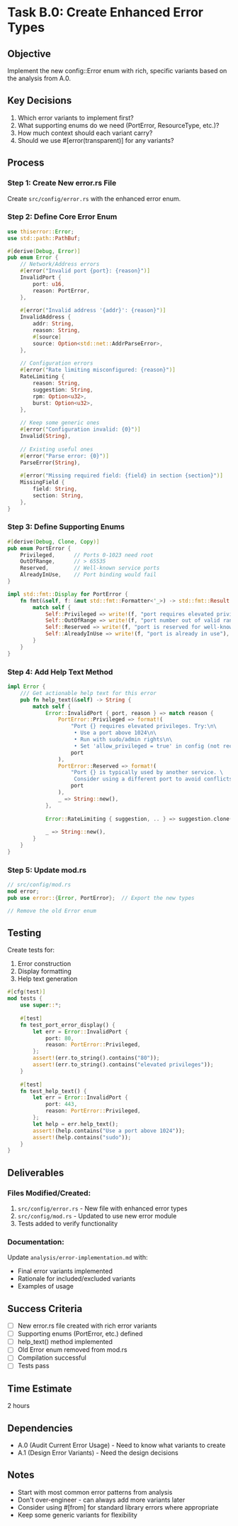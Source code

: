 # Task B.0: Create Enhanced Error Types

## Objective
Implement the new config::Error enum with rich, specific variants based on the analysis from A.0.

## Key Decisions
1. Which error variants to implement first?
2. What supporting enums do we need (PortError, ResourceType, etc.)?
3. How much context should each variant carry?
4. Should we use #[error(transparent)] for any variants?

## Process

### Step 1: Create New error.rs File
Create `src/config/error.rs` with the enhanced error enum.

### Step 2: Define Core Error Enum
```rust
use thiserror::Error;
use std::path::PathBuf;

#[derive(Debug, Error)]
pub enum Error {
    // Network/Address errors
    #[error("Invalid port {port}: {reason}")]
    InvalidPort {
        port: u16,
        reason: PortError,
    },
    
    #[error("Invalid address '{addr}': {reason}")]
    InvalidAddress {
        addr: String,
        reason: String,
        #[source]
        source: Option<std::net::AddrParseError>,
    },
    
    // Configuration errors
    #[error("Rate limiting misconfigured: {reason}")]
    RateLimiting {
        reason: String,
        suggestion: String,
        rpm: Option<u32>,
        burst: Option<u32>,
    },
    
    // Keep some generic ones
    #[error("Configuration invalid: {0}")]
    Invalid(String),
    
    // Existing useful ones
    #[error("Parse error: {0}")]
    ParseError(String),
    
    #[error("Missing required field: {field} in section {section}")]
    MissingField {
        field: String,
        section: String,
    },
}
```

### Step 3: Define Supporting Enums
```rust
#[derive(Debug, Clone, Copy)]
pub enum PortError {
    Privileged,      // Ports 0-1023 need root
    OutOfRange,      // > 65535
    Reserved,        // Well-known service ports
    AlreadyInUse,    // Port binding would fail
}

impl std::fmt::Display for PortError {
    fn fmt(&self, f: &mut std::fmt::Formatter<'_>) -> std::fmt::Result {
        match self {
            Self::Privileged => write!(f, "port requires elevated privileges"),
            Self::OutOfRange => write!(f, "port number out of valid range"),
            Self::Reserved => write!(f, "port is reserved for well-known service"),
            Self::AlreadyInUse => write!(f, "port is already in use"),
        }
    }
}
```

### Step 4: Add Help Text Method
```rust
impl Error {
    /// Get actionable help text for this error
    pub fn help_text(&self) -> String {
        match self {
            Error::InvalidPort { port, reason } => match reason {
                PortError::Privileged => format!(
                    "Port {} requires elevated privileges. Try:\n\
                     • Use a port above 1024\n\
                     • Run with sudo/admin rights\n\
                     • Set 'allow_privileged = true' in config (not recommended)",
                    port
                ),
                PortError::Reserved => format!(
                    "Port {} is typically used by another service. \
                     Consider using a different port to avoid conflicts.",
                    port
                ),
                _ => String::new(),
            },
            
            Error::RateLimiting { suggestion, .. } => suggestion.clone(),
            
            _ => String::new(),
        }
    }
}
```

### Step 5: Update mod.rs
```rust
// src/config/mod.rs
mod error;
pub use error::{Error, PortError};  // Export the new types

// Remove the old Error enum
```

## Testing

Create tests for:
1. Error construction
2. Display formatting
3. Help text generation

```rust
#[cfg(test)]
mod tests {
    use super::*;
    
    #[test]
    fn test_port_error_display() {
        let err = Error::InvalidPort {
            port: 80,
            reason: PortError::Privileged,
        };
        assert!(err.to_string().contains("80"));
        assert!(err.to_string().contains("elevated privileges"));
    }
    
    #[test]
    fn test_help_text() {
        let err = Error::InvalidPort {
            port: 443,
            reason: PortError::Privileged,
        };
        let help = err.help_text();
        assert!(help.contains("Use a port above 1024"));
        assert!(help.contains("sudo"));
    }
}
```

## Deliverables

### Files Modified/Created:
1. `src/config/error.rs` - New file with enhanced error types
2. `src/config/mod.rs` - Updated to use new error module
3. Tests added to verify functionality

### Documentation:
Update `analysis/error-implementation.md` with:
- Final error variants implemented
- Rationale for included/excluded variants
- Examples of usage

## Success Criteria
- [ ] New error.rs file created with rich error variants
- [ ] Supporting enums (PortError, etc.) defined
- [ ] help_text() method implemented
- [ ] Old Error enum removed from mod.rs
- [ ] Compilation successful
- [ ] Tests pass

## Time Estimate
2 hours

## Dependencies
- A.0 (Audit Current Error Usage) - Need to know what variants to create
- A.1 (Design Error Variants) - Need the design decisions

## Notes
- Start with most common error patterns from analysis
- Don't over-engineer - can always add more variants later
- Consider using #[from] for standard library errors where appropriate
- Keep some generic variants for flexibility